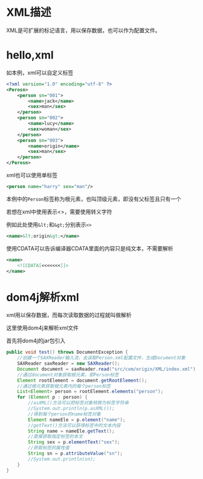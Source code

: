 # XML描述

XML是可扩展的标记语言，用以保存数据，也可以作为配置文件。





# hello,xml

如本例，xml可以自定义标签

```xml
<?xml version="1.0" encoding="utf-8" ?>
<Perosn>
    <person sn="001">
        <name>jack</name>
        <sex>man</sex>
    </person>
    <person sn="002">
        <name>lucy</name>
        <sex>woman</sex>
    </person>
    <person sn="003">
        <name>origin</name>
        <sex>man</sex>
    </person>
</Perosn>
```



xml也可以使用单标签

```xml
<person name="harry" sex="man"/>
```



本例中的`Person`标签称为根元素，也叫顶级元素，即没有父标签且只有一个



若想在xml中使用表示<>，需要使用转义字符

例如此处使用`&lt;`和`&gt;`分别表示`<>`

```xml
<name>&lt;origin&gt;</name>
```



使用CDATA可以告诉编译器CDATA里面的内容只是纯文本，不需要解析

```xml
<name>
    <![CDATA[<<<<<<<]]>
</name>
```







# dom4j解析xml

xml用以保存数据，而每次读取数据的过程就叫做解析

这里使用dom4j来解析xml文件

首先将dom4j的jar包引入

```java
public void test() throws DocumentException {
    //创建一个SAXReader输入流，去读取Person.xml配置文件，生成Document对象
    SAXReader saxReader = new SAXReader();
    Document document = saxReader.read("src/com/origin/XML/index.xml");
    //通过document对象获取根元素，即Person标签
    Element rootElement = document.getRootElement();
    //通过根元素获取根元素内的每个person标签
    List<Element> person = rootElement.elements("person");
    for (Element p : person) {
        //asXML()方法可以把标签对象转换为标签字符串
        //System.out.println(p.asXML());
        //得到每个person的name标签对象
        Element nameEle = p.element("name");
        //getText()方法可以获得标签中的文本内容
        String name = nameEle.getText();
        //直接获取指定标签的本文
        String sex = p.elementText("sex");
        //获取标签的属性值
        String sn = p.attributeValue("sn");
        //System.out.println(sn);
    }
}
```

